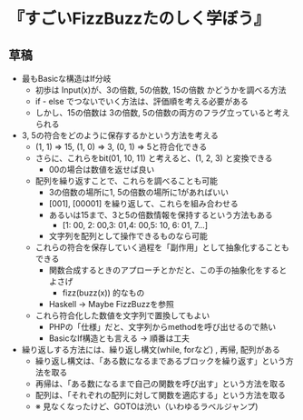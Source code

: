 『すごいFizzBuzzたのしく学ぼう』
==========================================

草稿
----

* 最もBasicな構造はIf分岐
    * 初歩は Input(x)が、3の倍数, 5の倍数, 15の倍数 かどうかを調べる方法
    * if - else でつないでいく方法は、評価順を考える必要がある
    * しかし、15の倍数は 3の倍数, 5の倍数の両方のフラグ立っていると考えられる
* 3, 5の符合をどのように保存するかという方法を考える
    * (1, 1) => 15, (1, 0) => 3, (0, 1) => 5と符合化できる
    * さらに、これらをbit(01, 10, 11) と考えると、(1, 2, 3) と変換できる
        * 00の場合は数値を返せば良い
    * 配列を繰り返すことで、これらを調べることも可能
        * 3の倍数の場所に1, 5の倍数の場所に1があればいい
        * [001], [00001] を繰り返して、これらを組み合わせる
        * あるいは15まで、3と5の倍数情報を保持するという方法もある
            * [1: 00, 2: 00,3: 01,4: 00,5: 10, 6: 01, 7...]
        * 文字列を配列として操作できるものなら可能
    * これらの符合を保存していく過程を「副作用」として抽象化することもできる
        * 関数合成するときのアプローチとかだと、この手の抽象化をするとよさげ
          * fizz(buzz(x)) 的なもの
        * Haskell -> Maybe FizzBuzzを参照
    * これら符合化した数値を文字列で置換してもよい
        * PHPの「仕様」だと、文字列からmethodを呼び出せるので熱い
        * BasicなIf構造とも言える -> 順番は工夫
* 繰り返しする方法には、繰り返し構文(while, forなど) , 再帰, 配列がある
    * 繰り返し構文は、「ある数になるまであるブロックを繰り返す」という方法を取る
    * 再帰は、「ある数になるまで自己の関数を呼び出す」という方法を取る
    * 配列は、「それぞれの配列に対して関数を適応する」という方法を取る
    * ※ 見なくなったけど、GOTOは渋い（いわゆるラベルジャンプ)
